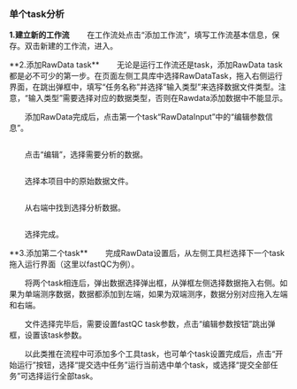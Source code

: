 ### **单个task分析**
**1.建立新的工作流**
　　在工作流处点击“添加工作流”，填写工作流基本信息，保存。双击新建的工作流，进入。
<div style="text-align:center"><img data-src="1.png" width="650px" ></img>
</div>
**2.添加RawData task**
　　无论是运行工作流还是task，添加RawData task都是必不可少的第一步。在页面左侧工具库中选择RawDataTask，拖入右侧运行界面，在跳出弹框中，填写“任务名称”并选择“输入类型”来选择数据文件类型。注意，“输入类型”需要选择对应的数据类型，否则在Rawdata添加数据中不能显示。
<div style="text-align:center"><img data-src="2.png" width="600px" ></img>
</div>

　　添加RawData完成后，点击第一个task“RawDataInput”中的“编辑参数信息”。

<div style="text-align:center"><img data-src="3.png" width="600px" ></img>
</div>

　　点击“编辑”，选择需要分析的数据。
<div style="text-align:center"><img data-src="3_1.png" width="600px" ></img>
</div>

　　选择本项目中的原始数据文件。
<div style="text-align:center"><img data-src="4.png" width="450px" ></img>
</div>

　　从右端中找到选择分析数据。
<div style="text-align:center"><img data-src="5.png" width="450px" ></img>
</div>

　　选择完成。
<div style="text-align:center"><img data-src="6.png" width="450px" ></img>
</div>
**3.添加第二个task**
　　完成RawData设置后，从左侧工具栏选择下一个task拖入运行界面（这里以fastQC为例）。
<div style="text-align:center"><img data-src="7.png" width="600px" ></img>
</div>

　　将两个task相连后，弹出数据选择弹出框，从弹框左侧选择数据拖入右侧。如果为单端测序数据，数据都添加到左端，如果为双端测序，数据分别对应拖入左端和右端。
<div style="text-align:center"><img data-src="8.png" width="600px" ></img>
</div>
　　文件选择完毕后，需要设置fastQC task参数，点击“编辑参数按钮”跳出弹框，设置该task参数。

<div style="text-align:center"><img data-src="9.png" width="600px" ></img>
</div>

　　以此类推在流程中可添加多个工具task，也可单个task设置完成后，点击“开始运行”按钮，选择“提交选中任务”运行当前选中单个task，或选择“提交全部任务”可选择运行全部task。
<div style="text-align:center"><img data-src="10.png" width="600px" ></img>
</div>



